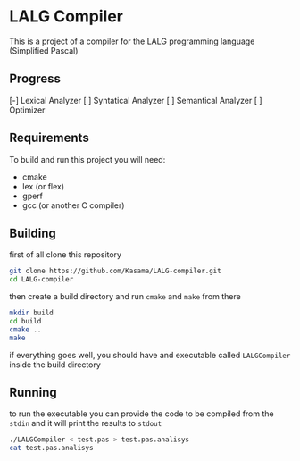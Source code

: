 LALG Compiler
=============

This is a project of a compiler for the LALG programming language (Simplified Pascal)

Progress
--------

[-] Lexical Analyzer
[ ] Syntatical Analyzer
[ ] Semantical Analyzer
[ ] Optimizer

Requirements
------------

To build and run this project you will need:

- cmake
- lex (or flex)
- gperf
- gcc (or another C compiler)

Building
--------

first of all clone this repository
```sh
git clone https://github.com/Kasama/LALG-compiler.git
cd LALG-compiler
```
then create a build directory and run `cmake` and `make` from there
```sh
mkdir build
cd build
cmake ..
make
```
if everything goes well, you should have and executable called `LALGCompiler` inside the build directory

Running
-------

to run the executable you can provide the code to be compiled from the `stdin` and it will print the results to `stdout`
```sh
./LALGCompiler < test.pas > test.pas.analisys
cat test.pas.analisys
```
